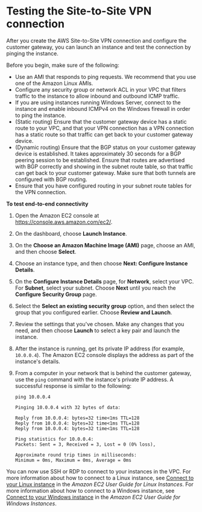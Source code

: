 # Testing the Site\-to\-Site VPN connection<a name="HowToTestEndToEnd_Linux"></a>

After you create the AWS Site\-to\-Site VPN connection and configure the customer gateway, you can launch an instance and test the connection by pinging the instance\. 

Before you begin, make sure of the following:
+ Use an AMI that responds to ping requests\. We recommend that you use one of the Amazon Linux AMIs\.
+ Configure any security group or network ACL in your VPC that filters traffic to the instance to allow inbound and outbound ICMP traffic\.
+ If you are using instances running Windows Server, connect to the instance and enable inbound ICMPv4 on the Windows firewall in order to ping the instance\.
+ \(Static routing\) Ensure that the customer gateway device has a static route to your VPC, and that your VPN connection has a VPN connection has a static route so that traffic can get back to your customer gateway device\.
+ \(Dynamic routing\) Ensure that the BGP status on your customer gateway device is established\. It takes approximately 30 seconds for a BGP peering session to be established\. Ensure that routes are advertised with BGP correctly and showing in the subnet route table, so that traffic can get back to your customer gateway\. Make sure that both tunnels are configured with BGP routing\.
+ Ensure that you have configured routing in your subnet route tables for the VPN connection\.

**To test end\-to\-end connectivity**

1. Open the Amazon EC2 console at [https://console\.aws\.amazon\.com/ec2/](https://console.aws.amazon.com/ec2/)\.

1. On the dashboard, choose **Launch Instance**\.

1. On the **Choose an Amazon Machine Image \(AMI\)** page, choose an AMI, and then choose **Select**\.

1. Choose an instance type, and then choose **Next: Configure Instance Details**\. 

1. On the **Configure Instance Details** page, for **Network**, select your VPC\. For **Subnet**, select your subnet\. Choose **Next** until you reach the **Configure Security Group** page\.

1. Select the **Select an existing security group** option, and then select the group that you configured earlier\. Choose **Review and Launch**\.

1. Review the settings that you've chosen\. Make any changes that you need, and then choose **Launch** to select a key pair and launch the instance\.

1. After the instance is running, get its private IP address \(for example, `10.0.0.4`\)\. The Amazon EC2 console displays the address as part of the instance's details\.

1. From a computer in your network that is behind the customer gateway, use the `ping` command with the instance's private IP address\. A successful response is similar to the following:

   ```
   ping 10.0.0.4
   ```

   ```
   Pinging 10.0.0.4 with 32 bytes of data:
   
   Reply from 10.0.0.4: bytes=32 time<1ms TTL=128
   Reply from 10.0.0.4: bytes=32 time<1ms TTL=128
   Reply from 10.0.0.4: bytes=32 time<1ms TTL=128
   
   Ping statistics for 10.0.0.4:
   Packets: Sent = 3, Received = 3, Lost = 0 (0% loss),
   
   Approximate round trip times in milliseconds:
   Minimum = 0ms, Maximum = 0ms, Average = 0ms
   ```

You can now use SSH or RDP to connect to your instances in the VPC\. For more information about how to connect to a Linux instance, see [Connect to your Linux instance](https://docs.aws.amazon.com/AWSEC2/latest/UserGuide/EC2_GetStarted.html#EC2_ConnectToInstance_Linux) in the *Amazon EC2 User Guide for Linux Instances*\. For more information about how to connect to a Windows instance, see [Connect to your Windows instance](https://docs.aws.amazon.com/AWSEC2/latest/WindowsGuide/EC2Win_GetStarted.html#EC2Win_ConnectToInstanceWindows) in the *Amazon EC2 User Guide for Windows Instances*\. 